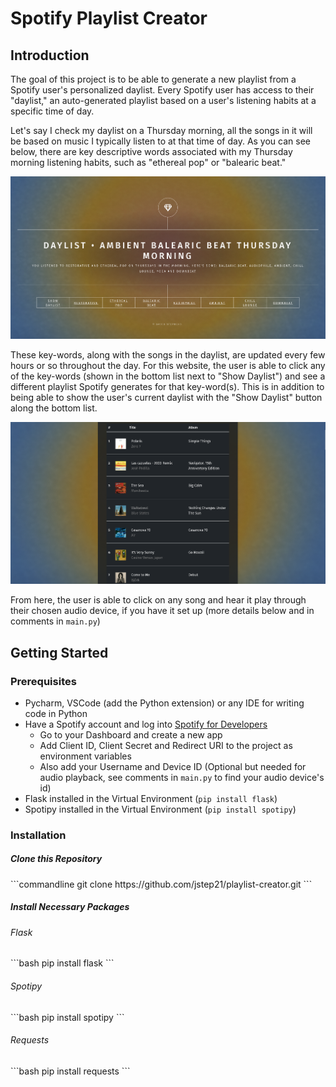 # Spotify Playlist Creator



## Introduction


The goal of this project is to be able to generate a new playlist from a Spotify user's personalized daylist. Every 
Spotify user has access to their "daylist," an auto-generated playlist based on a user's listening habits at a 
specific time of day. 

Let's say I check my daylist on a Thursday morning, all the songs in it will be based on 
music I typically listen to at that time of day. As you can see below, there are key descriptive words associated 
with my Thursday morning listening habits, such as "ethereal pop" or "balearic beat."

<img src="static/images/daylist1.png" alt="front page">

These key-words, along with the songs in the daylist, are updated every few hours or so throughout the day. For this 
website, the user is able to click any of the key-words (shown in the bottom list next to "Show Daylist") and see a 
different playlist Spotify generates for that key-word(s). This is in addition to being able to show the user's 
current daylist with the "Show Daylist" button along the bottom list.

<img src="static/images/playlist1.png">

From here, the user is able to click on any song and hear it play through their chosen audio device, if you have it 
set up (more details below and in comments in <code>main.py</code>)

## Getting Started
### Prerequisites
<ul>
    <li>Pycharm, VSCode (add the Python extension) or any IDE for writing code in Python</li>
    <li>Have a Spotify account and log into <a href="https://developer.spotify.com/">Spotify for 
Developers</a> 
        <br> 
        <ul>
            <li>Go to your Dashboard and create a new app</li>
            <li>Add Client ID, Client Secret and Redirect URI to the project as environment variables</li>
            <li>Also add your Username and Device ID (Optional but needed for audio playback, see comments in 
<code>main.py</code> to find your audio device's id)
</li>
        </ul></li>
    <li>Flask installed in the Virtual Environment (<code>pip install flask</code>)</li>
    <li>Spotipy installed in the Virtual Environment (<code>pip install spotipy</code>)</li>
</ul>

### Installation

<h5>Clone this Repository</h5>
```commandline
git clone https://github.com/jstep21/playlist-creator.git
```

<h5>Install Necessary Packages</h5>

<h6>Flask</h6>
```bash
pip install flask
```

<h6>Spotipy</h6>
```bash
pip install spotipy
```

<h6>Requests</h6>
```bash
pip install requests
```